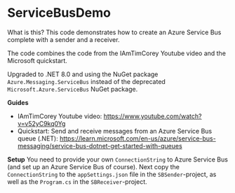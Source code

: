 # ServiceBusDemo 

What is this? 
This code demonstrates how to create an Azure Service Bus complete with a sender and a receiver.

The code combines the code from the IAmTimCorey Youtube video and the Microsoft quickstart.

Upgraded to .NET 8.0 and using the NuGet package `Azure.Messaging.ServiceBus` instead of the deprecated `Microsoft.Azure.ServiceBus` NuGet package.

**Guides**
- IAmTimCorey Youtube video: https://www.youtube.com/watch?v=v52yC9kq0Yg
- Quickstart: Send and receive messages from an Azure Service Bus queue (.NET): https://learn.microsoft.com/en-us/azure/service-bus-messaging/service-bus-dotnet-get-started-with-queues

**Setup**
You need to provide your own `ConnectionString` to Azure Service Bus (and set up an Azure Service Bus of course). Next copy the `ConnectionString` to the `appSettings.json` file in the `SBSender`-project, as well as the `Program.cs` in the `SBReceiver`-project.